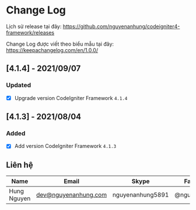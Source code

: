 # Change Log

Lịch sử release tại đây: https://github.com/nguyenanhung/codeigniter4-framework/releases

Change Log được viết theo biểu mẫu tại đây: https://keepachangelog.com/en/1.0.0/

## [4.1.4] - 2021/09/07

### Updated

- [x] Upgrade version CodeIgniter Framework `4.1.4`

## [4.1.3] - 2021/08/04

### Added

- [x] Add version CodeIgniter Framework `4.1.3`

## Liên hệ

| Name        | Email                | Skype            | Facebook      |
| ----------- | -------------------- | ---------------- | ------------- |
| Hung Nguyen | dev@nguyenanhung.com | nguyenanhung5891 | @nguyenanhung |
